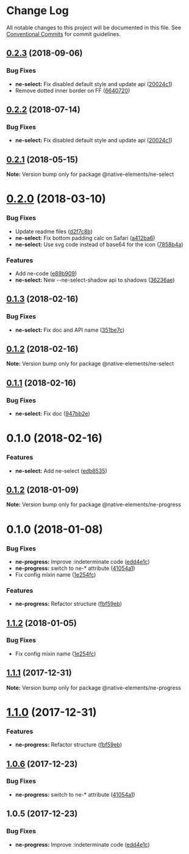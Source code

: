 # Change Log

All notable changes to this project will be documented in this file.
See [Conventional Commits](https://conventionalcommits.org) for commit guidelines.

<a name="0.2.3"></a>
## [0.2.3](https://github.com/equinusocio/native-elements/tree/master/elements/ne-select/compare/@native-elements/ne-select@0.2.1...@native-elements/ne-select@0.2.3) (2018-09-06)


### Bug Fixes

* **ne-select:** Fix disabled default style and update api ([20024c1](https://github.com/equinusocio/native-elements/tree/master/elements/ne-select/commit/20024c1))
* Remove dotted inner  border on FF ([6640720](https://github.com/equinusocio/native-elements/tree/master/elements/ne-select/commit/6640720))





<a name="0.2.2"></a>
## [0.2.2](https://github.com/equinusocio/native-elements/tree/master/elements/ne-select/compare/@native-elements/ne-select@0.2.1...@native-elements/ne-select@0.2.2) (2018-07-14)


### Bug Fixes

* **ne-select:** Fix disabled default style and update api ([20024c1](https://github.com/equinusocio/native-elements/tree/master/elements/ne-select/commit/20024c1))




<a name="0.2.1"></a>
## [0.2.1](https://github.com/equinusocio/native-elements/tree/master/elements/ne-select/compare/@native-elements/ne-select@0.2.0...@native-elements/ne-select@0.2.1) (2018-05-15)




**Note:** Version bump only for package @native-elements/ne-select

<a name="0.2.0"></a>
# [0.2.0](https://github.com/equinusocio/native-elements/tree/master/elements/ne-select/compare/@native-elements/ne-select@0.1.3...@native-elements/ne-select@0.2.0) (2018-03-10)


### Bug Fixes

* Update readme files ([d2f7c8b](https://github.com/equinusocio/native-elements/tree/master/elements/ne-select/commit/d2f7c8b))
* **ne-select:** Fix bottom padding calc on Safari ([a412ba6](https://github.com/equinusocio/native-elements/tree/master/elements/ne-select/commit/a412ba6))
* **ne-select:** Use svg code instead of base64 for the icon ([7858b4a](https://github.com/equinusocio/native-elements/tree/master/elements/ne-select/commit/7858b4a))


### Features

* Add ne-code ([e89b909](https://github.com/equinusocio/native-elements/tree/master/elements/ne-select/commit/e89b909))
* **ne-select:** New --ne-select-shadow api to shadows ([36236ae](https://github.com/equinusocio/native-elements/tree/master/elements/ne-select/commit/36236ae))




<a name="0.1.3"></a>
## [0.1.3](https://github.com/equinusocio/native-elements/tree/master/elements/ne-select/compare/@native-elements/ne-select@0.1.2...@native-elements/ne-select@0.1.3) (2018-02-16)


### Bug Fixes

* **ne-select:** Fix doc and API name ([351be7c](https://github.com/equinusocio/native-elements/tree/master/elements/ne-select/commit/351be7c))




<a name="0.1.2"></a>
## [0.1.2](https://github.com/equinusocio/native-elements/tree/master/elements/ne-select/compare/@native-elements/ne-select@0.1.1...@native-elements/ne-select@0.1.2) (2018-02-16)




**Note:** Version bump only for package @native-elements/ne-select

<a name="0.1.1"></a>
## [0.1.1](https://github.com/equinusocio/native-elements/tree/master/elements/ne-select/compare/@native-elements/ne-select@0.1.0...@native-elements/ne-select@0.1.1) (2018-02-16)


### Bug Fixes

* **ne-select:** Fix doc ([947bb2e](https://github.com/equinusocio/native-elements/tree/master/elements/ne-select/commit/947bb2e))




<a name="0.1.0"></a>
# 0.1.0 (2018-02-16)


### Features

* **ne-select:** Add ne-select ([edb8535](https://github.com/equinusocio/native-elements/tree/master/elements/ne-select/commit/edb8535))




<a name="0.1.2"></a>
## [0.1.2](https://github.com/equinusocio/native-elements/tree/master/elements/ne-progress/compare/@native-elements/ne-progress@0.1.0...@native-elements/ne-progress@0.1.2) (2018-01-09)




**Note:** Version bump only for package @native-elements/ne-progress

<a name="0.1.0"></a>
# 0.1.0 (2018-01-08)


### Bug Fixes

* **ne-progress:** Improve :indeterminate code ([edd4e1c](https://github.com/equinusocio/native-elements/tree/master/elements/ne-progress/commit/edd4e1c))
* **ne-progress:** switch to ne-* attribute ([41054a1](https://github.com/equinusocio/native-elements/tree/master/elements/ne-progress/commit/41054a1))
* Fix config mixin name ([1e254fc](https://github.com/equinusocio/native-elements/tree/master/elements/ne-progress/commit/1e254fc))


### Features

* **ne-progress:** Refactor structure ([fbf59eb](https://github.com/equinusocio/native-elements/tree/master/elements/ne-progress/commit/fbf59eb))




<a name="1.1.2"></a>
## [1.1.2](https://github.com/equinusocio/native-elements/tree/master/elements/ne-progress/compare/@native-elements/ne-progress@1.1.1...@native-elements/ne-progress@1.1.2) (2018-01-05)


### Bug Fixes

* Fix config mixin name ([1e254fc](https://github.com/equinusocio/native-elements/tree/master/elements/ne-progress/commit/1e254fc))




<a name="1.1.1"></a>
## [1.1.1](https://github.com/equinusocio/native-elements/tree/master/elements/ne-progress/compare/@native-elements/ne-progress@1.1.0...@native-elements/ne-progress@1.1.1) (2017-12-31)




**Note:** Version bump only for package @native-elements/ne-progress

<a name="1.1.0"></a>
# [1.1.0](https://github.com/equinusocio/native-elements/tree/master/elements/ne-progress/compare/@native-elements/ne-progress@1.0.6...@native-elements/ne-progress@1.1.0) (2017-12-31)


### Features

* **ne-progress:** Refactor structure ([fbf59eb](https://github.com/equinusocio/native-elements/tree/master/elements/ne-progress/commit/fbf59eb))




<a name="1.0.6"></a>
## [1.0.6](https://github.com/equinusocio/native-elements/tree/master/elements/ne-progress/compare/@native-elements/ne-progress@1.0.5...@native-elements/ne-progress@1.0.6) (2017-12-23)


### Bug Fixes

* **ne-progress:** switch to ne-* attribute ([41054a1](https://github.com/equinusocio/native-elements/tree/master/elements/ne-progress/commit/41054a1))




<a name="1.0.5"></a>
## 1.0.5 (2017-12-23)


### Bug Fixes

* **ne-progress:** Improve :indeterminate code ([edd4e1c](https://github.com/equinusocio/native-elements/tree/master/elements/ne-progress/commit/edd4e1c))
